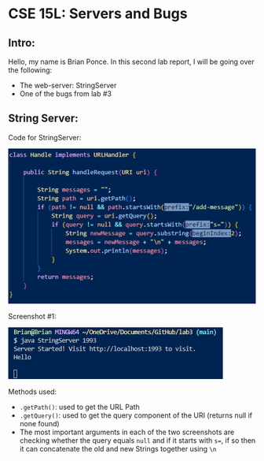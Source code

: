 # CSE 15L: Servers and Bugs

## Intro:

Hello, my name is Brian Ponce. In this second lab report, I will be going over the following:

* The web-server: StringServer
* One of the bugs from lab #3

## String Server:

Code for StringServer:

![code](https://raw.githubusercontent.com/bponce04/cse15l-lab-reports/main/StringServer%20code.png)

Screenshot #1: 

![screenshotOne](https://github.com/bponce04/cse15l-lab-reports/blob/main/sc%20One.png?raw=true)

Methods used:

* `.getPath()`: used to get the URL Path
* `.getQuery()`: used to get the query component of the URI (returns null if none found)
*  The most important arguments in each of the two screenshots are checking whether the query equals `null` and if it starts with `s=`, if so then it can concatenate the old and new Strings together using `\n`
